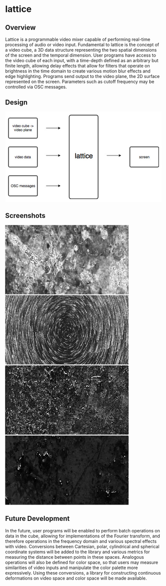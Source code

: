 # lattice

## Overview
Lattice is a programmable video mixer capable of performing real-time processing of audio or video input.  Fundamental to lattice is the concept of a video cube, a 3D data structure representing the two spatial dimensions of the screen and the temporal dimension.  User programs have access to the video cube of each input, with a time-depth defined as an arbitrary but finite length, allowing delay effects that allow for filters that operate on brightness in the time domain to create various motion blur effects and edge highlighting.  Programs send output to the video plane, the 2D surface represented on the screen.  Parameters such as cutoff frequency may be controlled via OSC messages. 

## Design
![alt text](https://raw.githubusercontent.com/jmisciagno/lattice/master/flowchart.jpg "")  
  
  
  
  
  
## Screenshots
![alt text](https://raw.githubusercontent.com/jmisciagno/lattice/master/screenshot1.jpg "")  
![alt text](https://raw.githubusercontent.com/jmisciagno/lattice/master/screenshot2.jpg "")  
![alt text](https://raw.githubusercontent.com/jmisciagno/lattice/master/screenshot3.jpg "")  
![alt text](https://raw.githubusercontent.com/jmisciagno/lattice/master/screenshot4.jpg "")  

## Future Development
In the future, user programs will be enabled to perform batch operations on data in the cube, allowing for implementations of the Fourier transform, and therefore operations in the frequency domain and various spectral effects with video.  Conversions between Cartesian, polar, cylindrical and spherical coordinate systems will be added to the library and various metrics for measuring the distance between points in these spaces.  Analogous operations will also be defined for color space, so that users may measure similarities of video inputs and manipulate the color palette more expressively.  Using these conversions, a library for constructing continuous deformations on video space and color space will be made available.
